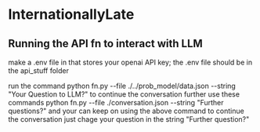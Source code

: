 # InternationallyLate

## Running the API fn to interact with LLM
make a .env file in that stores your openai API key; the .env file should be in the api_stuff folder

run the command
python fn.py --file ./../prob_model/data.json --string "Your Question to LLM?"
to continue the conversation further use these commands
python fn.py --file ./conversation.json --string "Further questions?"
and your can keep on using the above command to continue the conversation just chage your question in the string "Further question?"
